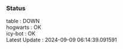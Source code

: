 ### Status


table : DOWN  
hogwarts : OK  
icy-bot : OK  
Latest Update : 2024-09-09 06:14:39.091591
